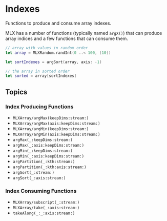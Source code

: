 # Indexes

Functions to produce and consume array indexes.

MLX has a number of functions (typically named `argX()`) that can produce array 
indices and a few functions that can consume them.

```swift
// array with values in random order
let array = MLXRandom.randInt(0 ..< 100, [10])

let sortIndexes = argSort(array, axis: -1)

// the array in sorted order
let sorted = array[sortIndexes]
```

## Topics

### Index Producing Functions

- ``MLXArray/argMax(keepDims:stream:)``
- ``MLXArray/argMax(axis:keepDims:stream:)``
- ``MLXArray/argMin(keepDims:stream:)``
- ``MLXArray/argMin(axis:keepDims:stream:)``
- ``argMax(_:keepDims:stream:)``
- ``argMax(_:axis:keepDims:stream:)``
- ``argMin(_:keepDims:stream:)``
- ``argMin(_:axis:keepDims:stream:)``
- ``argPartition(_:kth:stream:)``
- ``argPartition(_:kth:axis:stream:)``
- ``argSort(_:stream:)``
- ``argSort(_:axis:stream:)``

### Index Consuming Functions

- ``MLXArray/subscript(_:stream:)``
- ``MLXArray/take(_:axis:stream:)``
- ``takeAlong(_:_:axis:stream:)``
